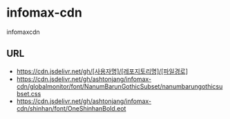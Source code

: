 # infomax-cdn

infomaxcdn

## URL

-   https://cdn.jsdelivr.net/gh/[사용자명]/[레포지토리명]/[파일경로]
-   https://cdn.jsdelivr.net/gh/ashtonjang/infomax-cdn/globalmonitor/font/NanumBarunGothicSubset/nanumbarungothicsubset.css
-   https://cdn.jsdelivr.net/gh/ashtonjang/infomax-cdn/shinhan/font/OneShinhanBold.eot
